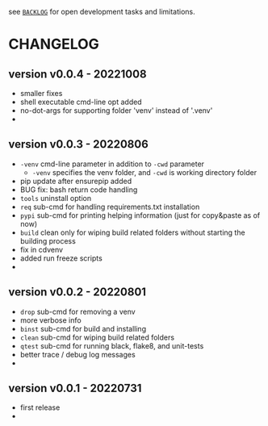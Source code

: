 
see [`BACKLOG`](./BACKLOG.md)
for open development tasks and limitations.


# CHANGELOG


## version v0.0.4 - 20221008

- smaller fixes
- shell executable cmd-line opt added
- no-dot-args for supporting folder 'venv' instead of '.venv' 
- 


## version v0.0.3 - 20220806

- `-venv` cmd-line parameter in addition to `-cwd` parameter
  - `-venv` specifies the venv folder, and 
  `-cwd` is working directory folder
- pip update after ensurepip added
- BUG fix: bash return code handling
- `tools` uninstall option
- `req` sub-cmd for handling requirements.txt installation
- `pypi` sub-cmd for printing helping information (just for copy&paste as of now)
- `build` clean only for wiping build related folders without starting the building process
- fix in cdvenv
- added run freeze scripts
- 


## version v0.0.2 - 20220801

- `drop` sub-cmd for removing a venv
- more verbose info
- `binst` sub-cmd for build and installing
- `clean` sub-cmd for wiping build related folders
- `qtest` sub-cmd for running black, flake8, and unit-tests
- better trace / debug log messages
- 


## version v0.0.1 - 20220731

- first release
- 

